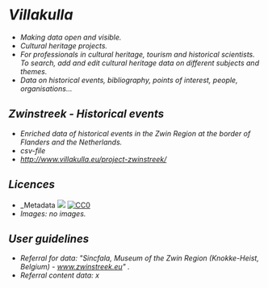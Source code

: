 # _Villakulla_
* _Making data open and visible._
* _Cultural heritage projects._
* _For professionals in cultural heritage, tourism and historical scientists. To search, add and edit cultural heritage data on different subjects and themes._
* _Data on historical events, bibliography, points of interest, people, organisations..._

## _Zwinstreek - Historical events_
* _Enriched data of historical events in the Zwin Region at the border of Flanders and the Netherlands._
* _csv-file_
* _http://www.villakulla.eu/project-zwinstreek/_

## _Licences_

* _Metadata [<img src="https://upload.wikimedia.org/wikipedia/commons/6/69/CC0_button.svg">](https://creativecommons.org/share-your-work/public-domain/cc0/) [![CC0](http://www.google.com.au/images/nav_logo7.pnghttps://upload.wikimedia.org/wikipedia/commons/6/69/CC0_button.svg)](https://creativecommons.org/share-your-work/public-domain/cc0/)
* _Images: no images._

## _User guidelines_
* _Referral for data: "Sincfala, Museum of the Zwin Region (Knokke-Heist, Belgium) - www.zwinstreek.eu" ._
* _Referral content data: x_
